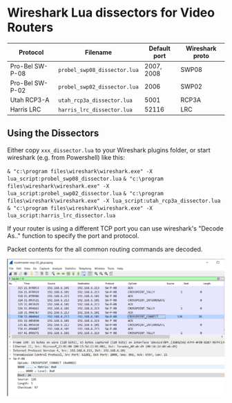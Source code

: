 # Wireshark Lua dissectors for Video Routers

| Protocol        | Filename                     | Default port | Wireshark proto |
| --------        | --------                     | ------------ | --------------- |
| Pro-Bel SW-P-08 | `probel_swp08_dissector.lua` | 2007, 2008   | SWP08           |
| Pro-Bel SW-P-02 | `probel_swp02_dissector.lua` | 2006         | SWP02           |
| Utah RCP3-A     | `utah_rcp3a_dissector.lua`   | 5001         | RCP3A           |
| Harris LRC      | `harris_lrc_dissector.lua`   | 52116        | LRC             |

## Using the Dissectors

Either copy `xxx_dissector.lua` to your Wireshark plugins folder, or start wireshark (e.g. from Powershell) like this:


`& "c:\program files\wireshark\wireshark.exe" -X lua_script:probel_swp08_dissector.lua`
`& "c:\program files\wireshark\wireshark.exe" -X lua_script:probel_swp02_dissector.lua`
`& "c:\program files\wireshark\wireshark.exe" -X lua_script:utah_rcp3a_dissector.lua`
`& "c:\program files\wireshark\wireshark.exe" -X lua_script:harris_lrc_dissector.lua`


If your router is using a different TCP port you can use wireshark's "Decode As.." function to specify the port and protocol.

Packet contents for the all common routing commands are decoded.

![Wireshark Screenshot](screenshot.png)

